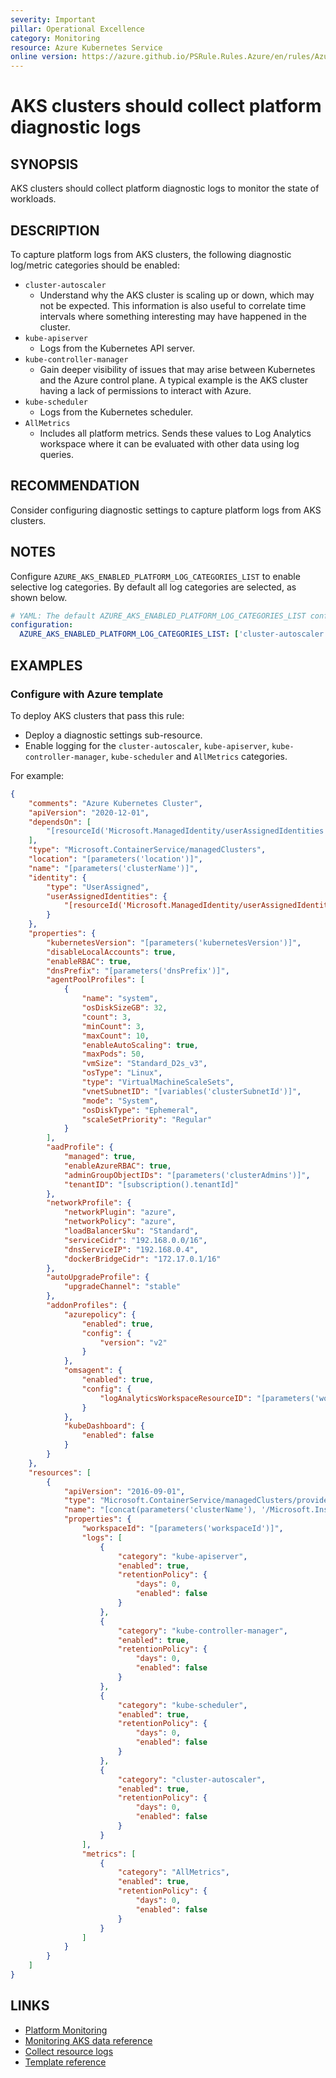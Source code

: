 ```yaml
---
severity: Important
pillar: Operational Excellence
category: Monitoring
resource: Azure Kubernetes Service
online version: https://azure.github.io/PSRule.Rules.Azure/en/rules/Azure.AKS.PlatformLogs/
---
```


# AKS clusters should collect platform diagnostic logs

## SYNOPSIS

AKS clusters should collect platform diagnostic logs to monitor the state of workloads.

## DESCRIPTION

To capture platform logs from AKS clusters, the following diagnostic log/metric categories should be enabled:

- `cluster-autoscaler`
  - Understand why the AKS cluster is scaling up or down, which may not be expected. This information is also useful to correlate time intervals where something interesting may have happened in the cluster.
- `kube-apiserver`
  - Logs from the Kubernetes API server.
- `kube-controller-manager`
  - Gain deeper visibility of issues that may arise between Kubernetes and the Azure control plane. A typical example is the AKS cluster having a lack of permissions to interact with Azure.
- `kube-scheduler`
  - Logs from the Kubernetes scheduler.
- `AllMetrics`
  - Includes all platform metrics. Sends these values to Log Analytics workspace where it can be evaluated with other data using log queries.

## RECOMMENDATION

Consider configuring diagnostic settings to capture platform logs from AKS clusters.

## NOTES

Configure `AZURE_AKS_ENABLED_PLATFORM_LOG_CATEGORIES_LIST` to enable selective log categories. By default all log categories are selected, as shown below.

```yaml
# YAML: The default AZURE_AKS_ENABLED_PLATFORM_LOG_CATEGORIES_LIST configuration option
configuration:
  AZURE_AKS_ENABLED_PLATFORM_LOG_CATEGORIES_LIST: ['cluster-autoscaler', 'kube-apiserver', 'kube-controller-manager', 'kube-scheduler', 'AllMetrics']
```

## EXAMPLES

### Configure with Azure template

To deploy AKS clusters that pass this rule:

- Deploy a diagnostic settings sub-resource.
- Enable logging for the `cluster-autoscaler`, `kube-apiserver`, `kube-controller-manager`, `kube-scheduler` and `AllMetrics` categories.

For example:

```json
{
    "comments": "Azure Kubernetes Cluster",
    "apiVersion": "2020-12-01",
    "dependsOn": [
        "[resourceId('Microsoft.ManagedIdentity/userAssignedIdentities', parameters('identityName'))]"
    ],
    "type": "Microsoft.ContainerService/managedClusters",
    "location": "[parameters('location')]",
    "name": "[parameters('clusterName')]",
    "identity": {
        "type": "UserAssigned",
        "userAssignedIdentities": {
            "[resourceId('Microsoft.ManagedIdentity/userAssignedIdentities', parameters('identityName'))]": {}
        }
    },
    "properties": {
        "kubernetesVersion": "[parameters('kubernetesVersion')]",
        "disableLocalAccounts": true,
        "enableRBAC": true,
        "dnsPrefix": "[parameters('dnsPrefix')]",
        "agentPoolProfiles": [
            {
                "name": "system",
                "osDiskSizeGB": 32,
                "count": 3,
                "minCount": 3,
                "maxCount": 10,
                "enableAutoScaling": true,
                "maxPods": 50,
                "vmSize": "Standard_D2s_v3",
                "osType": "Linux",
                "type": "VirtualMachineScaleSets",
                "vnetSubnetID": "[variables('clusterSubnetId')]",
                "mode": "System",
                "osDiskType": "Ephemeral",
                "scaleSetPriority": "Regular"
            }
        ],
        "aadProfile": {
            "managed": true,
            "enableAzureRBAC": true,
            "adminGroupObjectIDs": "[parameters('clusterAdmins')]",
            "tenantID": "[subscription().tenantId]"
        },
        "networkProfile": {
            "networkPlugin": "azure",
            "networkPolicy": "azure",
            "loadBalancerSku": "Standard",
            "serviceCidr": "192.168.0.0/16",
            "dnsServiceIP": "192.168.0.4",
            "dockerBridgeCidr": "172.17.0.1/16"
        },
        "autoUpgradeProfile": {
            "upgradeChannel": "stable"
        },
        "addonProfiles": {
            "azurepolicy": {
                "enabled": true,
                "config": {
                    "version": "v2"
                }
            },
            "omsagent": {
                "enabled": true,
                "config": {
                    "logAnalyticsWorkspaceResourceID": "[parameters('workspaceId')]"
                }
            },
            "kubeDashboard": {
                "enabled": false
            }
        }
    },
    "resources": [
        {
            "apiVersion": "2016-09-01",
            "type": "Microsoft.ContainerService/managedClusters/providers/diagnosticSettings",
            "name": "[concat(parameters('clusterName'), '/Microsoft.Insights/service')]",
            "properties": {
                "workspaceId": "[parameters('workspaceId')]",
                "logs": [
                    {
                        "category": "kube-apiserver",
                        "enabled": true,
                        "retentionPolicy": {
                            "days": 0,
                            "enabled": false
                        }
                    },
                    {
                        "category": "kube-controller-manager",
                        "enabled": true,
                        "retentionPolicy": {
                            "days": 0,
                            "enabled": false
                        }
                    },
                    {
                        "category": "kube-scheduler",
                        "enabled": true,
                        "retentionPolicy": {
                            "days": 0,
                            "enabled": false
                        }
                    },
                    {
                        "category": "cluster-autoscaler",
                        "enabled": true,
                        "retentionPolicy": {
                            "days": 0,
                            "enabled": false
                        }
                    }
                ],
                "metrics": [
                    {
                        "category": "AllMetrics",
                        "enabled": true,
                        "retentionPolicy": {
                            "days": 0,
                            "enabled": false
                        }
                    }
                ]
            }
        }
    ]
}
```

## LINKS

- [Platform Monitoring](https://docs.microsoft.com/azure/architecture/framework/devops/monitoring#platform-monitoring)
- [Monitoring AKS data reference](https://docs.microsoft.com/azure/aks/monitor-aks-reference)
- [Collect resource logs](https://docs.microsoft.com/azure/aks/monitor-aks#collect-resource-logs)
- [Template reference](https://docs.microsoft.com/azure/templates/microsoft.insights/diagnosticsettings?tabs=json)